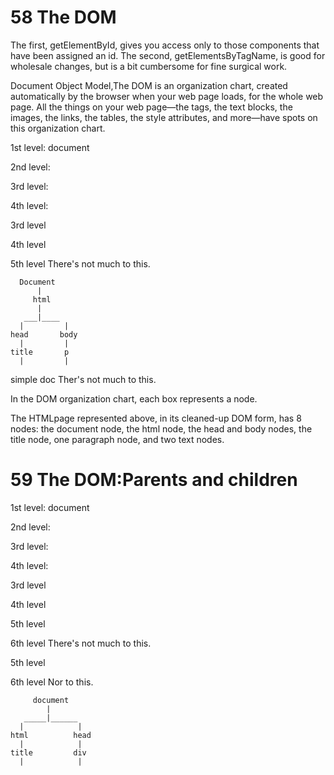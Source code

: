 # 58 The DOM

The first, getElementById, gives you access only to those components that have been assigned an id. The second, getElementsByTagName, is good for wholesale changes, but
is a bit cumbersome for fine surgical work.

Document Object Model,The DOM is an organization chart, created
automatically by the browser when your web page loads, for the whole web page. All the
things on your web page—the tags, the text blocks, the images, the links, the tables, the style
attributes, and more—have spots on this organization chart. 

1st level: document

2nd level: <html>
  
3rd level: <head>
  
4th level: <title>
  
5th level: Simple document
  
</title>
  
</head>
  
3rd level <body>
  
4th level <p>
  
5th level There's not much to this.
  
</p>
  
</body>
  
</html>

      Document
          |
         html
          |
       ___|____
      |         |
    head       body
      |         |
    title       p
      |         |
simple doc  Ther's not much to this.


In the DOM organization chart, each box represents a node.

The HTMLpage represented above, in its cleaned-up DOM form, has 8 nodes: the document node,
the html node, the head and body nodes, the title node,
one paragraph node, and two text nodes.

# 59 The DOM:Parents and children

1st level: document

2nd level: <html>
  
3rd level: <head>
  
4th level: <title>
  
5th level: Simple document
  
</title>
  
</head>
  
3rd level <body>
  
4th level <div>
  
5th level <p>
  
6th level There's not much to this.
  
</p>
  
5th level <p>
  
6th level Nor to this.
  
</p>
  
</div>
  
</body>
  
</html>

         document
            |
       _____|______
      |            |
    html          head
      |            |
    title         div
      |            |
  
